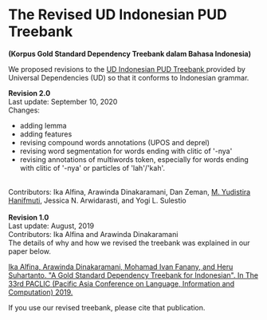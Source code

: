 # The Revised UD Indonesian PUD Treebank
<b>(Korpus Gold Standard Dependency Treebank dalam Bahasa Indonesia)</b>

We proposed revisions to the <a href="https://universaldependencies.org/treebanks/id_pud/index.html">UD Indonesian PUD Treebank </a> provided by Universal Dependencies (UD) so that it conforms to Indonesian grammar.

<b>Revision 2.0</b>
<br>Last update: September 10, 2020
<br>
Changes:
- adding lemma
- adding features
- revising compound words annotations (UPOS and deprel)
- revising word segmentation for words ending with clitic of '-nya'
- revising annotations of multiwords token, especially for words ending with clitic of '-nya' or particles of 'lah'/'kah'.
<br>
Contributors: Ika Alfina, Arawinda Dinakaramani, Dan Zeman, <a href="https://github.com/shygnome">M. Yudistira Hanifmuti</a>, Jessica N. Arwidarasti, and Yogi L. Sulestio

<br>
<br>
<b>Revision 1.0</b>
<br>Last update: August, 2019

<br>
Contributors: Ika Alfina and Arawinda Dinakaramani
<br>
The details of why and how we revised the treebank was explained in our paper below.

<a href="https://www.researchgate.net/publication/334470091_A_Gold_Standard_Dependency_Treebank_for_Indonesian">Ika Alfina, Arawinda Dinakaramani, Mohamad Ivan Fanany, and Heru Suhartanto. "A Gold Standard Dependency Treebank for Indonesian". In The 33rd PACLIC (Pacific Asia Conference on Language, Information and Computation) 2019.</a>

If you use our revised treebank, please cite that publication.
